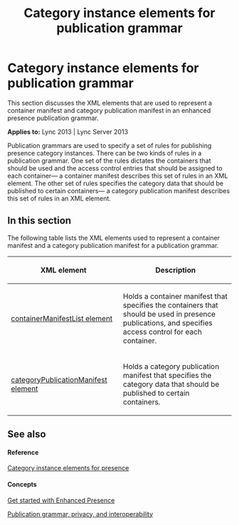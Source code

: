 ﻿---
title: Category instance elements for publication grammar
TOCTitle: Category instance elements for publication grammar
ms:assetid: cfc395db-8463-4f77-9f8c-025b501bbf2e
ms:mtpsurl: https://msdn.microsoft.com/library/Dn438975(v=office.15)
ms:contentKeyID: 57094020
ms.date: 07/24/2014
mtps_version: v=office.15
---

# Category instance elements for publication grammar

This section discusses the XML elements that are used to represent a container manifest and category publication manifest in an enhanced presence publication grammar.


**Applies to:** Lync 2013 | Lync Server 2013

Publication grammars are used to specify a set of rules for publishing presence category instances. There can be two kinds of rules in a publication grammar. One set of the rules dictates the containers that should be used and the access control entries that should be assigned to each container— a container manifest describes this set of rules in an XML element. The other set of rules specifies the category data that should be published to certain containers— a category publication manifest describes this set of rules in an XML element.

## In this section

The following table lists the XML elements used to represent a container manifest and a category publication manifest for a publication grammar.

<table>
<colgroup>
<col style="width: 50%" />
<col style="width: 50%" />
</colgroup>
<thead>
<tr class="header">
<th><p>XML element</p></th>
<th><p>Description</p></th>
</tr>
</thead>
<tbody>
<tr class="odd">
<td><p><a href="containermanifestlist-element.md">containerManifestList element</a></p></td>
<td><p>Holds a container manifest that specifies the containers that should be used in presence publications, and specifies access control for each container.</p></td>
</tr>
<tr class="even">
<td><p><a href="categorypublicationmanifest-element.md">categoryPublicationManifest element</a></p></td>
<td><p>Holds a category publication manifest that specifies the category data that should be published to certain containers.</p></td>
</tr>
</tbody>
</table>


## See also

#### Reference

[Category instance elements for presence](category-instance-elements-for-presence.md)

#### Concepts

[Get started with Enhanced Presence](get-started-with-enhanced-presence.md)

[Publication grammar, privacy, and interoperability](publication-grammar-privacy-and-interoperability.md)

